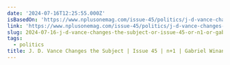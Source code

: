 ```yaml
---
date: '2024-07-16T12:25:55.000Z'
isBasedOn: 'https://www.nplusonemag.com/issue-45/politics/j-d-vance-changes-the-subject-2/'
link: 'https://www.nplusonemag.com/issue-45/politics/j-d-vance-changes-the-subject-2/'
slug: 2024-07-16-j-d-vance-changes-the-subject-or-issue-45-or-n1-or-gabriel-winant
tags:
  - politics
title: J. D. Vance Changes the Subject | Issue 45 | n+1 | Gabriel Winant
---
```

 
